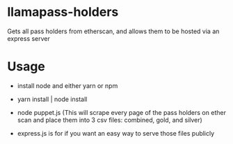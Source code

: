 # llamapass-holders
Gets all pass holders from etherscan, and allows them to be hosted via an express server

# Usage
- install node and either yarn or npm
- yarn install | node install
- node puppet.js (This will scrape every page of the pass holders on ether scan and place them into 3 csv files: combined, gold, and silver)

- express.js is for if you want an easy way to serve those files publicly
